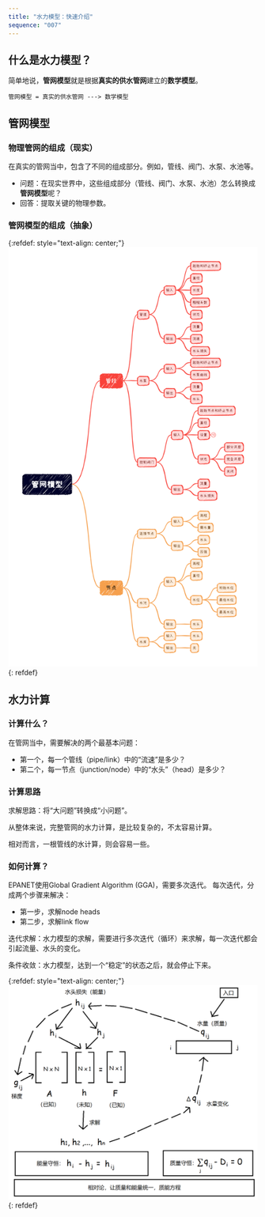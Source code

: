 ```yaml
---
title: "水力模型：快速介绍"
sequence: "007"
---
```


## 什么是水力模型？

简单地说，**管网模型**就是根据**真实的供水管网**建立的**数学模型**。

```text
管网模型 = 真实的供水管网 ---> 数学模型
```

## 管网模型

### 物理管网的组成（现实）

在真实的管网当中，包含了不同的组成部分。例如，管线、阀门、水泵、水池等。

- 问题：在现实世界中，这些组成部分（管线、阀门、水泵、水池）怎么转换成**管网模型**呢？
- 回答：提取关键的物理参数。

### 管网模型的组成（抽象）

{:refdef: style="text-align: center;"}
![](/assets/image/hydraulic-model/pipeline-network-model.png)
{: refdef}

## 水力计算

### 计算什么？

在管网当中，需要解决的两个最基本问题：

- 第一个，每一个管线（pipe/link）中的“流速”是多少？
- 第二个，每一节点（junction/node）中的“水头”（head）是多少？

### 计算思路

求解思路：将“大问题”转换成“小问题”。

从整体来说，完整管网的水力计算，是比较复杂的，不太容易计算。

相对而言，一根管线的水计算，则会容易一些。

### 如何计算？

EPANET使用Global Gradient Algorithm (GGA)，需要多次迭代。
每次迭代，分成两个步骤来解决：

- 第一步，求解node heads
- 第二步，求解link flow

迭代求解：水力模型的求解，需要进行多次迭代（循环）来求解，每一次迭代都会引起流量、水头的变化。

条件收敛：水力模型，达到一个“稳定”的状态之后，就会停止下来。

{:refdef: style="text-align: center;"}
![](/assets/image/hydraulic-model/hydraulic-model-gga.png)
{: refdef}
